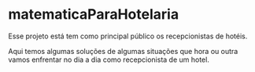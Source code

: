 # matematicaParaHotelaria
Esse projeto está tem como principal público os recepcionistas de hotéis.

Aqui temos algumas soluções de algumas situações que hora ou outra vamos enfrentar no dia a dia como recepcionista de um hotel.